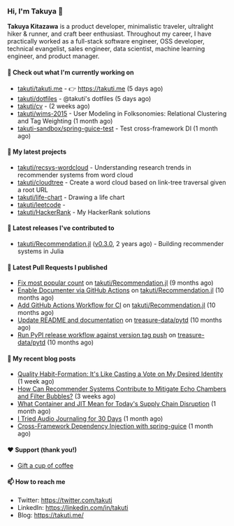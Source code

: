 ### Hi, I'm Takuya 👋

**Takuya Kitazawa** is a product developer, minimalistic traveler, ultralight hiker & runner, and craft beer enthusiast. Throughout my career, I have practically worked as a full-stack software engineer, OSS developer, technical evangelist, sales engineer, data scientist, machine learning engineer, and product manager.

#### 👷 Check out what I'm currently working on

- [takuti/takuti.me](https://github.com/takuti/takuti.me) - :point_right: https://takuti.me (5 days ago)
- [takuti/dotfiles](https://github.com/takuti/dotfiles) - @takuti&#39;s dotfiles (5 days ago)
- [takuti/cv](https://github.com/takuti/cv) -  (2 weeks ago)
- [takuti/wims-2015](https://github.com/takuti/wims-2015) - User Modeling in Folksonomies: Relational Clustering and Tag Weighting (1 month ago)
- [takuti-sandbox/spring-guice-test](https://github.com/takuti-sandbox/spring-guice-test) - Test cross-framework DI (1 month ago)

#### 🌱 My latest projects

- [takuti/recsys-wordcloud](https://github.com/takuti/recsys-wordcloud) - Understanding research trends in recommender systems from word cloud
- [takuti/cloudtree](https://github.com/takuti/cloudtree) - Create a word cloud based on link-tree traversal given a root URL
- [takuti/life-chart](https://github.com/takuti/life-chart) - Drawing a life chart
- [takuti/leetcode](https://github.com/takuti/leetcode) - 
- [takuti/HackerRank](https://github.com/takuti/HackerRank) - My HackerRank solutions

#### 🔭 Latest releases I've contributed to

- [takuti/Recommendation.jl](https://github.com/takuti/Recommendation.jl) ([v0.3.0](https://github.com/takuti/Recommendation.jl/releases/tag/v0.3.0), 2 years ago) - Building recommender systems in Julia

#### 🔨 Latest Pull Requests I published

- [Fix most popular count](https://github.com/takuti/Recommendation.jl/pull/19) on [takuti/Recommendation.jl](https://github.com/takuti/Recommendation.jl) (9 months ago)
- [Enable Documenter via GitHub Actions](https://github.com/takuti/Recommendation.jl/pull/18) on [takuti/Recommendation.jl](https://github.com/takuti/Recommendation.jl) (10 months ago)
- [Add GitHub Actions Workflow for CI](https://github.com/takuti/Recommendation.jl/pull/17) on [takuti/Recommendation.jl](https://github.com/takuti/Recommendation.jl) (10 months ago)
- [Update README and documentation](https://github.com/treasure-data/pytd/pull/107) on [treasure-data/pytd](https://github.com/treasure-data/pytd) (10 months ago)
- [Run PyPI release workflow against version tag push](https://github.com/treasure-data/pytd/pull/106) on [treasure-data/pytd](https://github.com/treasure-data/pytd) (10 months ago)

#### 📜 My recent blog posts

- [Quality Habit-Formation: It&#39;s Like Casting a Vote on My Desired Identity](https://takuti.me/note/atomic-habits/) (1 week ago)
- [How Can Recommender Systems Contribute to Mitigate Echo Chambers and Filter Bubbles?](https://takuti.me/note/recsys-2021-echo-chambers-and-filter-bubbles/) (3 weeks ago)
- [What Container and JIT Mean for Today&#39;s Supply Chain Disruption](https://takuti.me/note/supply-chain-disruption/) (1 month ago)
- [I Tried Audio Journaling for 30 Days](https://takuti.me/note/audio-journaling/) (1 month ago)
- [Cross-Framework Dependency Injection with spring-guice](https://takuti.me/note/spring-guice/) (1 month ago)

#### ❤️ Support (thank you!)

- [Gift a cup of coffee](https://www.buymeacoffee.com/takuti)

#### 📫 How to reach me

- Twitter: https://twitter.com/takuti
- LinkedIn: https://linkedin.com/in/takuti
- Blog: https://takuti.me/
